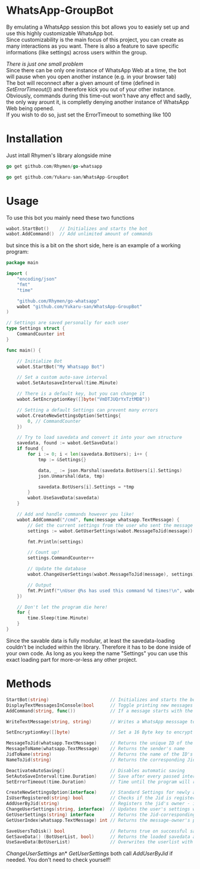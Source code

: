 # WhatsApp-GroupBot
By emulating a WhatsApp session this bot allows you to easiely set up and use this highly customizable WhatsApp bot.  
Since customizability is the main focus of this project, you can create as many interactions as you want.
There is also a feature to save specific informations (like settings) across users within the group.

*There is just one small problem*                                                                                      
Since there can be only one instance of WhatsApp Web at a time, the bot will pause when you open another instance               (e.g. in your browser tab)        
The bot will reconnect after a given amount of time (defined in *SetErrorTimeout()*) and therefore kick you out of your
other instance. Obviously, commands during this time-out won't have any effect and sadly, the only way arount it, is completly denying another instance of WhatsApp Web being opened.                                                                       
If you wish to do so, just set the ErrorTimeout to something like 100

# Installation
Just intall Rhymen's library alongside mine
```go
go get github.com/Rhymen/go-whatsapp
```
```go
go get github.com/Yukaru-san/WhatsApp-GroupBot
```

# Usage
To use this bot you mainly need these two functions
```go
wabot.StartBot()    // Initializes and starts the bot
wabot.AddCommand()  // Add unlimited amount of commands
```
but since this is a bit on the short side, here is an example of a working program:
```go
package main

import (
	"encoding/json"
	"fmt"
	"time"

	"github.com/Rhymen/go-whatsapp"
	wabot "github.com/Yukaru-san/WhatsApp-GroupBot"
)

// Settings are saved personally for each user
type Settings struct {
	CommandCounter int
}

func main() {

	// Initialize Bot
	wabot.StartBot("My Whatsapp Bot")

	// Set a custom auto-save interval
	wabot.SetAutosaveInterval(time.Minute)

	// There is a default key, but you can change it
	wabot.SetEncryptionKey([]byte("VmDTJUQrYxTztMDB"))

	// Setting a default Settings can prevent many errors
	wabot.CreateNewSettingsOption(Settings{
		0, // CommandCounter 
	})

	// Try to load savedata and convert it into your own structure
	savedata, found := wabot.GetSaveData()
	if found {
		for i := 0; i < len(savedata.BotUsers); i++ {
			tmp := &Settings{}

			data, _ := json.Marshal(savedata.BotUsers[i].Settings)
			json.Unmarshal(data, tmp)

			savedata.BotUsers[i].Settings = *tmp
		}
		wabot.UseSaveData(savedata)
	}

	// Add and handle commands however you like!
	wabot.AddCommand("/cmd", func(message whatsapp.TextMessage) {
		// Get the current settings from the user who sent the message
		settings := wabot.GetUserSettings(wabot.MessageToJid(message)).(Settings)

		fmt.Println(settings)

		// Count up!
		settings.CommandCounter++

		// Update the database
		wabot.ChangeUserSettings(wabot.MessageToJid(message), settings)

		// Output
		fmt.Printf("\nUser @%s has used this command %d times!\n", wabot.MessageToName(message), settings.CommandCounter)
	})

	// Don't let the program die here!
	for {
		time.Sleep(time.Minute)
	}
}

```
Since the savable data is fully modular, at least the savedata-loading couldn't be included within the library. Therefore it has to be done inside of your own code. As long as you keep the name "Settings" you can use this exact loading part for more-or-less any other project.

# Methods

```go
StartBot(string)                       // Initializes and starts the bot
DisplayTextMessagesInConsole(bool      // Toggle printing new messages on / off
AddCommand(string, func())             // If a message starts with the given string it executes the func

WriteTextMessage(string, string)       // Writes a WhatsApp messsage to the defined Jid's owner

SetEncryptionKey([]byte)               // Set a 16 Byte key to encrypt your saved data

MessageToJid(whatsapp.TextMessage)     // Returns the unique ID of the message sender
MessageToName(whatsapp.TextMessage)    // Returns the sender's name
JidToName(string)                      // Returns the name of the ID's owner
NameToJid(string)                      // Returns the corresponding Jid of the user's name

DeactivateAutoSaving()                 // Disables automatic saving
SetAutoSaveInterval(time.Duration)     // Save after every passed interval
SetErrorTimeout(time.Duration)         // Time until the program will restart after losing connection

CreateNewSettingsOption(interface)     // Standard Settings for newly added users
IsUserRegistered(string) bool          // Checks if the Jid is registered already
AddUserByJid(string)                   // Registers the jid's owner - if not already registered
ChangeUserSettings(string, interface)  // Updates the user's settings with the given struct
GetUserSettings(string) interface      // Returns the Jid-corresponding Settings
GetUserIndex(whatsapp.TextMessage) int // Returns the message-owner's position in the user-slice

SaveUsersToDisk() bool                 // Returns true on successful saving
GetSaveData() (BotUserList, bool)      // Returns the loaded savedata and true if possible (false otherwise)
UseSaveData(BotUserList)               // Overwrites the userlist with the given one
```
*ChangeUserSettings* an* *GetUserSettings* both call *AddUserByJid* if needed. You don't need to check yourself!
